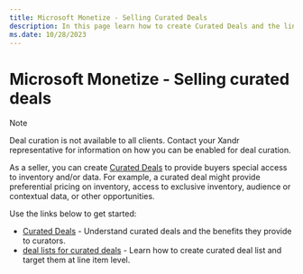 ```yaml
---
title: Microsoft Monetize - Selling Curated Deals
description: In this page learn how to create Curated Deals and the links to get started.
ms.date: 10/28/2023
---
```



# Microsoft Monetize - Selling curated deals

> [!NOTE]
> Deal curation is not available to all clients. Contact your Xandr representative for information on how you can be enabled for deal curation.

As a seller, you can create [Curated Deals](curated-deals.md) to provide
buyers special access to inventory and/or data. For example, a curated
deal might provide preferential pricing on inventory, access to
exclusive inventory, audience or contextual data, or other
opportunities.

Use the links below to get started:

- [Curated Deals](curated-deals.md) - Understand curated deals and the benefits they provide to curators.
- [deal lists for curated deals](../curate//deal-lists-for-curated-deals.md) - Learn how to
  create curated deal list and target them at line item level.
